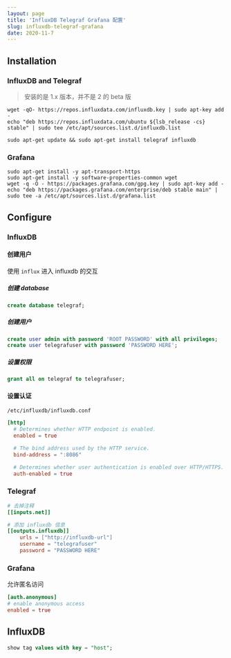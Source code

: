 ```yaml
---
layout: page
title: 'InfluxDB Telegraf Grafana 配置'
slug: influxdb-telegraf-grafana
date: 2020-11-7
---
```


## Installation

### InfluxDB and Telegraf

> 安装的是 1.x 版本，并不是 2 的 beta 版

```shell
wget -qO- https://repos.influxdata.com/influxdb.key | sudo apt-key add -
echo "deb https://repos.influxdata.com/ubuntu ${lsb_release -cs} stable" | sudo tee /etc/apt/sources.list.d/influxdb.list

sudo apt-get update && sudo apt-get install telegraf influxdb
```

### Grafana

```shell
sudo apt-get install -y apt-transport-https
sudo apt-get install -y software-properties-common wget
wget -q -O - https://packages.grafana.com/gpg.key | sudo apt-key add -
echo "deb https://packages.grafana.com/enterprise/deb stable main" | sudo tee -a /etc/apt/sources.list.d/grafana.list 
```

## Configure

### InfluxDB

#### 创建用户

使用 ```influx``` 进入 influxdb 的交互


##### 创建 database

```sql
create database telegraf;
```

##### 创建用户

```sql
create user admin with password 'ROOT PASSWORD' with all privileges;
create user telegrafuser with password 'PASSWORD HERE';
```

##### 设置权限

```sql
grant all on telegraf to telegrafuser;
```

#### 设置认证

```/etc/influxdb/influxdb.conf```

```conf
[http]
  # Determines whether HTTP endpoint is enabled.
  enabled = true

  # The bind address used by the HTTP service.
  bind-address = ":8086"

  # Determines whether user authentication is enabled over HTTP/HTTPS.
  auth-enabled = true
```

### Telegraf

```conf
# 去掉注释
[[inputs.net]]

# 添加 influxdb 信息
[[outputs.influxdb]]
    urls = ["http://influxdb-url"]
    username = "telegrafuser"
    password = "PASSWORD HERE"
```

### Grafana

允许匿名访问

```conf
[auth.anonymous]
# enable anonymous access
enabled = true
```

## InfluxDB

```sql
show tag values with key = "host";
```
